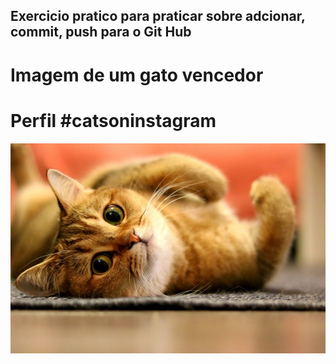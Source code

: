 ## Exercicio pratico para praticar sobre adcionar, commit, push para o Git Hub

<!DOCTYPE html>
<html lang="pt-br">
  <head>
    <title>Título da página</title> 
    <meta charset="utf-8"> 
  </head>
  <body>
    <h1>Imagem de um gato vencedor</h1>
  </body>
</html>


<!DOCTYPE html>
<html lang="pt-br">
  <head>
  <title>Fanpage de Gatinhos</title>
  <meta charset="utf-8">
</head>
<body>
  <h1>Perfil #catsoninstagram</h1>
  <img src="images/gato.jpg" />
  </body>
</html>


